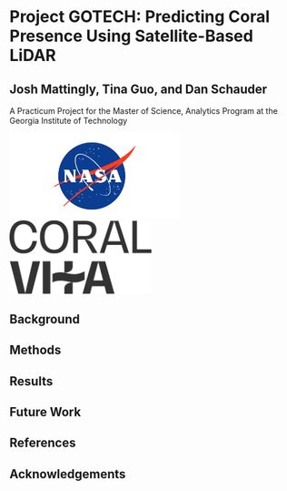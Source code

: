 # Project GOTECH: Predicting Coral Presence Using Satellite-Based LiDAR

## Josh Mattingly, Tina Guo, and Dan Schauder

A Practicum Project for the Master of Science, Analytics Program at the Georgia Institute of Technology


<img src="nasa-logo-web-rgb.png" alt="NASA" width="300"/>    <img src="CV_Logo_Primary_White.svg" alt="Coral Vita" width="250"/>

## Background

## Methods

## Results

## Future Work

## References

## Acknowledgements
